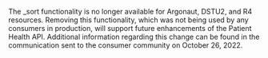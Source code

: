 The _sort functionality is no longer available for Argonaut, DSTU2, and R4 resources. Removing this functionality, which was not being used by any consumers in production, will support future enhancements of the Patient Health API. Additional information regarding this change can be found in the communication sent to the consumer community on October 26, 2022. 
